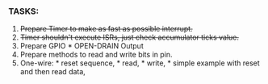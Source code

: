 ### TASKS:
  1. ~~Prepare Timer to make as fast as possible interrupt.~~
  2. ~~Timer shouldn't execute ISRs, just check accumulator ticks value.~~
  3. Prepare GPIO
    * OPEN-DRAIN Output
  4. Prepare methods to read and write bits in pin.
  5. One-wire:
    * reset sequence,
    * read,
    * write,
    * simple example with reset and then read data,
